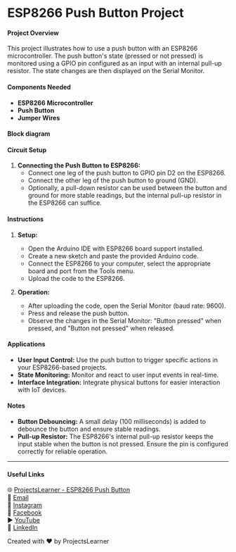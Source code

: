 # ESP8266 Push Button Project

#### Project Overview
This project illustrates how to use a push button with an ESP8266 microcontroller. The push button's state (pressed or not pressed) is monitored using a GPIO pin configured as an input with an internal pull-up resistor. The state changes are then displayed on the Serial Monitor.

#### Components Needed
- **ESP8266 Microcontroller**
- **Push Button**
- **Jumper Wires**

#### Block diagram


#### Circuit Setup
1. **Connecting the Push Button to ESP8266:**
   - Connect one leg of the push button to GPIO pin D2 on the ESP8266.
   - Connect the other leg of the push button to ground (GND).
   - Optionally, a pull-down resistor can be used between the button and ground for more stable readings, but the internal pull-up resistor in the ESP8266 can suffice.

#### Instructions
1. **Setup:**
   - Open the Arduino IDE with ESP8266 board support installed.
   - Create a new sketch and paste the provided Arduino code.
   - Connect the ESP8266 to your computer, select the appropriate board and port from the Tools menu.
   - Upload the code to the ESP8266.

2. **Operation:**
   - After uploading the code, open the Serial Monitor (baud rate: 9600).
   - Press and release the push button.
   - Observe the changes in the Serial Monitor: "Button pressed" when pressed, and "Button not pressed" when released.

#### Applications
- **User Input Control:** Use the push button to trigger specific actions in your ESP8266-based projects.
- **State Monitoring:** Monitor and react to user input events in real-time.
- **Interface Integration:** Integrate physical buttons for easier interaction with IoT devices.

#### Notes
- **Button Debouncing:** A small delay (100 milliseconds) is added to debounce the button and ensure stable readings.
- **Pull-up Resistor:** The ESP8266's internal pull-up resistor keeps the input stable when the button is not pressed. Ensure the pin is configured correctly for reliable operation.

---

#### Useful Links
🌐 [ProjectsLearner - ESP8266 Push Button](https://projectslearner.com/learn/esp8266-push-button)  
📧 [Email](mailto:projectslearner@gmail.com)  
📸 [Instagram](https://www.instagram.com/projectslearner/)  
📘 [Facebook](https://www.facebook.com/projectslearner)  
▶️ [YouTube](https://www.youtube.com/@ProjectsLearner)  
📘 [LinkedIn](https://www.linkedin.com/in/projectslearner)

Created with ❤️ by ProjectsLearner